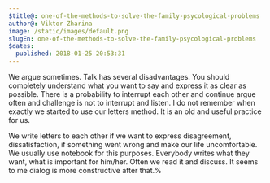 ```yaml
---
$title@: one-of-the-methods-to-solve-the-family-psycological-problems
author@: Viktor Zharina
image: /static/images/default.png
slugEn: one-of-the-methods-to-solve-the-family-psycological-problems
$dates:
  published: 2018-01-25 20:53:31
---
```

We argue sometimes. Talk has several disadvantages. You should completely understand what you want to say and express it as clear as possible. There is a probability to interrupt each other and continue argue often and challenge is not to interrupt and listen.
I do not remember when exactly we started to use our letters method. It is an old and useful practice for us.

We write letters to each other if we want to express disagreement, dissatisfaction, if something went wrong and make our life uncomfortable. We usually use notebook for this purposes. Everybody writes what they want, what is important for him/her. Often we read it and discuss. It seems to me dialog is more constructive after that.%